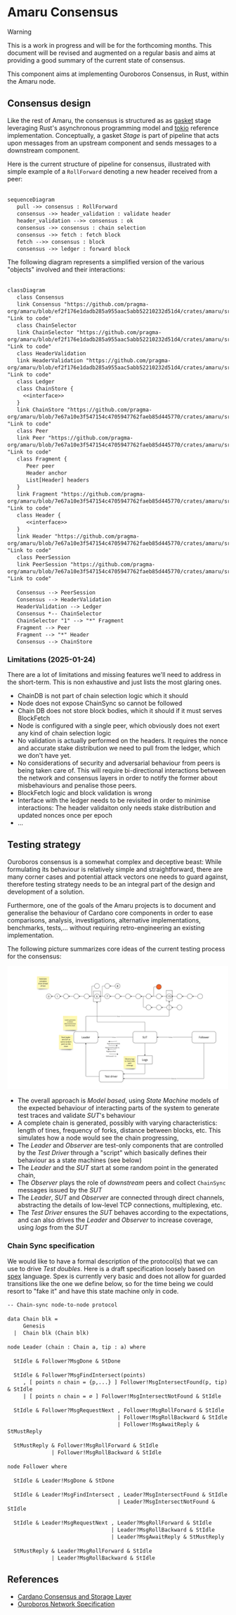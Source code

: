 # Amaru Consensus

> [!WARNING]
> This is a work in progress and will be for the forthcoming months.
> This document will be revised and augmented on a regular basis and aims at
> providing a good summary of the current state of consensus.

This component aims at implementing Ouroboros Consensus, in Rust, within the Amaru node.

## Consensus design

Like the rest of Amaru, the consensus is structured as as [gasket](https://lib.rs/crates/gasket) stage leveraging Rust's asynchronous programming model and [tokio](https://lib.rs/crates/tokio) reference implementation. Conceptually, a gasket _Stage_ is part of pipeline that acts upon messages from an upstream component and sends messages to a downstream component.

Here is the current structure of pipeline for consensus, illustrated with simple example of a `RollForward` denoting a new header received from a peer:

```mermaid

sequenceDiagram
   pull ->> consensus : RollForward
   consensus ->> header_validation : validate header
   header_validation -->> consensus : ok
   consensus ->> consensus : chain selection
   consensus ->> fetch : fetch block
   fetch -->> consensus : block
   consensus ->> ledger : forward block
```

The following diagram represents a simplified version of the various "objects" involved and their interactions:

```mermaid

classDiagram
   class Consensus
   link Consensus "https://github.com/pragma-org/amaru/blob/ef2f176e1dadb285a955aac5abb52210232d51d4/crates/amaru/src/consensus/mod.rs#L38" "Link to code"
   class ChainSelector
   link ChainSelector "https://github.com/pragma-org/amaru/blob/ef2f176e1dadb285a955aac5abb52210232d51d4/crates/amaru/src/consensus/chain_selection.rs#L56" "Link to code"
   class HeaderValidation
   link HeaderValidation "https://github.com/pragma-org/amaru/blob/ef2f176e1dadb285a955aac5abb52210232d51d4/crates/amaru/src/consensus/header_validation.rs#L17" "Link to code"
   class Ledger
   class ChainStore {
     <<interface>>
   }
   link ChainStore "https://github.com/pragma-org/amaru/blob/7e67a10e3f547154c4705947762faeb85d445770/crates/amaru/src/consensus/store.rs#L25" "Link to code"
   class Peer
   link Peer "https://github.com/pragma-org/amaru/blob/7e67a10e3f547154c4705947762faeb85d445770/crates/amaru/src/consensus/peer.rs#L22" "Link to code"
   class Fragment {
      Peer peer
      Header anchor
      List[Header] headers
   }
   link Fragment "https://github.com/pragma-org/amaru/blob/7e67a10e3f547154c4705947762faeb85d445770/crates/amaru/src/consensus/chain_selection.rs#L14" "Link to code"
   class Header {
      <<interface>>
   }
   link Header "https://github.com/pragma-org/amaru/blob/7e67a10e3f547154c4705947762faeb85d445770/crates/amaru/src/consensus/header.rs#L10" "Link to code"
   class PeerSession
   link PeerSession "https://github.com/pragma-org/amaru/blob/7e67a10e3f547154c4705947762faeb85d445770/crates/amaru/src/consensus/peer.rs#L22" "Link to code"

   Consensus --> PeerSession
   Consensus --> HeaderValidation
   HeaderValidation --> Ledger
   Consensus *-- ChainSelector
   ChainSelector "1" --> "*" Fragment
   Fragment --> Peer
   Fragment --> "*" Header
   Consensus --> ChainStore
```

### Limitations (2025-01-24)

There are a lot of limitations and missing features we'll need to address in the short-term. This is non exhaustive and just lists the most glaring ones.

* ChainDB is not part of chain selection logic which it should
* Node does not expose ChainSync so cannot be followed
* Chain DB does not store block bodies, which it should if it must serves BlockFetch
* Node is configured with a single peer, which obviously does not exert any kind of chain selection logic
* No validation is actually performed on the headers. It requires the nonce and accurate stake distribution we need to pull from the ledger, which we don't have yet.
* No considerations of security and adversarial behaviour from peers is being taken care of. This will require bi-directional interactions between the network and consensus layers in order to notify the former about misbehaviours and penalise those peers.
* BlockFetch logic and block validation is wrong
* Interface with the ledger needs to be revisited in order to minimise interactions: The header validaiton only needs stake distribution and updated nonces once per epoch
* ...

## Testing strategy

Ouroboros consensus is a somewhat complex and deceptive beast: While formulating its behaviour is relatively simple and straightforward, there are many corner cases and potential attack vectors one needs to guard against, therefore testing strategy needs to be an integral part of the design and development of a solution.

Furthermore, one of the goals of the Amaru projects is to document and generalise the behaviour of Cardano core components in order to ease comparisons, analysis, investigations, alternative implementations, benchmarks, tests,... without requiring retro-engineering an existing implementation.

The following picture summarizes core ideas of the current testing process for the consensus:

![Testing consensus flow](./testing-consensus.jpg)

* The overall approach is _Model based_, using _State Machine_ models of the expected behaviour of interacting parts of the system to generate test traces and validate _SUT_'s behaviour
* A complete chain is generated, possibly with varying characteristics: length of tines, frequency of forks, distance between blocks, etc. This simulates how a node would see the chain progressing,
* The _Leader_ and _Observer_ are test-only components that are controlled by the _Test Driver_ through a "script" which basically defines their behaviour as a state machines (see below)
* The _Leader_ and the _SUT_ start at some random point in the generated chain,
* The _Observer_ plays the role of _downstream_ peers and collect `ChainSync` messages issued by the _SUT_
* The _Leader_, _SUT_ and _Observer_ are connected through direct channels, abstracting the details of low-level TCP connections, multiplexing, etc.
* The _Test Driver_ ensures the _SUT_ behaves according to the expectations, and can also drives the _Leader_ and _Observer_ to increase coverage, using _logs_ from the _SUT_

### Chain Sync specification

We would like to have a formal description of the protocol(s) that we can use to drive _Test doubles_. Here is a draft specification loosely based on [spex](https://spex-lang.org) language. Spex is currently very basic and does not allow for guarded transitions like the one we define below, so for the time being we could resort to "fake it" and have this state machine only in code.

```
-- Chain-sync node-to-node protocol

data Chain blk =
     Genesis
  |  Chain blk (Chain blk)

node Leader (chain : Chain a, tip : a) where

  StIdle & Follower?MsgDone & StDone

  StIdle & Follower?MsgFindIntersect(points)
     , [ points ∩ chain = {p,...} ] Follower!MsgIntersectFound(p, tip) & StIdle
     | [ points ∩ chain = ∅ ] Follower!MsgIntersectNotFound & StIdle

  StIdle & Follower?MsgRequestNext , Follower!MsgRollForward & StIdle
                                   | Follower!MsgRollBackward & StIdle
                                   | Follower!MsgAwaitReply & StMustReply

  StMustReply & Follower!MsgRollForward & StIdle
              | Follower!MsgRollBackward & StIdle

node Follower where

  StIdle & Leader!MsgDone & StDone

  StIdle & Leader!MsgFindIntersect , Leader?MsgIntersectFound & StIdle
                                   | Leader?MsgIntersectNotFound & StIdle

  StIdle & Leader!MsgRequestNext , Leader?MsgRollForward & StIdle
                                 | Leader?MsgRollBackward & StIdle
                                 | Leader?MsgAwaitReply & StMustReply

  StMustReply & Leader?MsgRollForward & StIdle
              | Leader?MsgRollBackward & StIdle
```

## References

* [Cardano Consensus and Storage Layer](https://ouroboros-consensus.cardano.intersectmbo.org/assets/files/report-b72e7d765cfee85b26dc035c52c6de84.pdf)
* [Ouroboros Network Specification](https://ouroboros-network.cardano.intersectmbo.org/pdfs/network-spec/network-spec.pdf)
